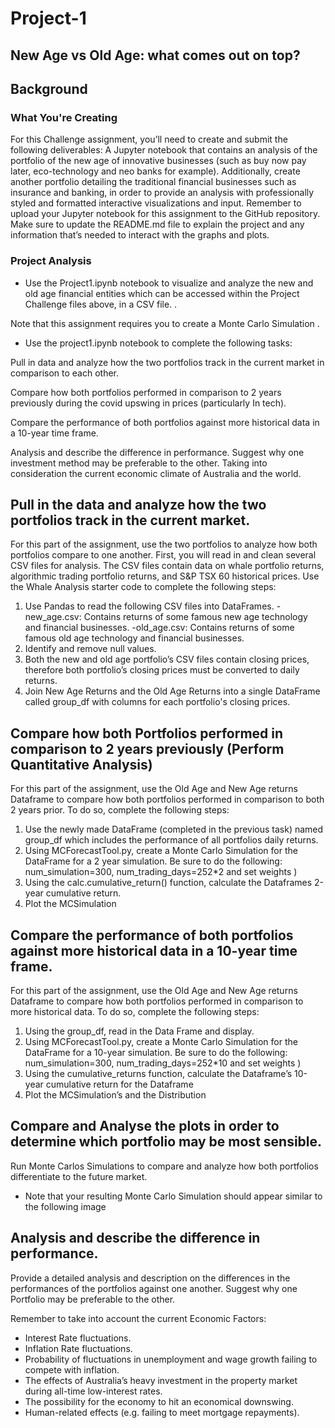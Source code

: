 # Project-1

## New Age vs Old Age: what comes out on top?

## Background

### What You're Creating

For this Challenge assignment, you’ll need to create and submit the following deliverables:
A Jupyter notebook that contains an analysis of the portfolio of the new age of innovative businesses (such as buy now pay later, eco-technology and neo banks for example). Additionally, create another portfolio detailing the traditional financial businesses such as insurance and banking, in order to provide an analysis with professionally styled and formatted interactive visualizations and input. Remember to upload your Jupyter notebook for this assignment to the GitHub repository. Make sure to update the README.md file to explain the project and any information that’s needed to interact with the graphs and plots.


### Project Analysis 

- Use the Project1.ipynb notebook to visualize and analyze the new and old age financial entities which can be accessed within the Project Challenge files above, in a CSV file. .

Note that this assignment requires you to create a Monte Carlo Simulation . 

- Use the project1.ipynb notebook to complete the following tasks:

Pull in data and analyze how the two portfolios track in the current market in comparison to each other. 

Compare how both portfolios performed in comparison to 2 years previously during the covid upswing in prices (particularly In tech). 

Compare the performance of both portfolios against more historical data in a 10-year time frame.

Analysis and describe the difference in performance. Suggest why one investment method may be preferable to the other. Taking into consideration the current economic climate of Australia and the world.

## Pull in the data and analyze how the two portfolios track in the current market.

For this part of the assignment, use the two portfolios to analyze how both portfolios compare to one another.
First, you will read in and clean several CSV files for analysis. The CSV files contain data on whale portfolio returns, algorithmic trading portfolio returns, and S&P TSX 60 historical prices. Use the Whale Analysis starter code to complete the following steps:

1. Use Pandas to read the following CSV files into DataFrames. 
 -new_age.csv: Contains returns of some famous new age technology and financial businesses.
 -old_age.csv: Contains returns of some famous old age technology and financial businesses.
2. Identify and remove null values.
3. Both the new and old age portfolio’s CSV files contain closing prices, therefore both portfolio’s closing prices must be converted to daily returns.
4. Join New Age Returns and the Old Age Returns into a single DataFrame called group_df with columns for each portfolio's closing prices.

## Compare how both Portfolios performed in comparison to 2 years previously (Perform Quantitative Analysis)
For this part of the assignment, use the Old Age and New Age returns Dataframe to compare how both portfolios performed in comparison to both 2 years prior. To do so, complete the following steps:

1. Use the newly made DataFrame (completed in the previous task) named group_df which includes the performance of all portfolios daily returns. 
2. Using MCForecastTool.py, create a Monte Carlo Simulation for the DataFrame for a 2 year simulation. Be sure to do the following: num_simulation=300, num_trading_days=252*2 and set weights )
3. Using the calc.cumulative_return() function, calculate the Dataframes 2-year cumulative return.
4. Plot the MCSimulation

## Compare the performance of both portfolios against more historical data in a 10-year time frame.
For this part of the assignment, use the Old Age and New Age returns Dataframe to compare how both portfolios performed in comparison to more historical data. To do so, complete the following steps:

1. Using the group_df, read in the Data Frame and display.
2. Using MCForecastTool.py, create a Monte Carlo Simulation for the DataFrame for a 10-year simulation. Be sure to do the following: num_simulation=300, num_trading_days=252*10 and set weights )
3. Using the cumulative_returns function, calculate the Dataframe’s 10-year cumulative return for the Dataframe
4. Plot the MCSimulation’s and the Distribution

## Compare and Analyse the plots in order to determine which portfolio may be most sensible.
Run Monte Carlos Simulations to compare and analyze how both portfolios differentiate to the future market.

- Note that your resulting Monte Carlo Simulation should appear similar to the following image






## Analysis and describe the difference in performance.
Provide a detailed analysis and description on the differences in the performances of the portfolios against one another. 
Suggest why one Portfolio may be preferable to the other. 

Remember to take into account the current Economic Factors:

- Interest Rate fluctuations.
- Inflation Rate fluctuations.
- Probability of fluctuations in unemployment and wage growth failing to compete with inflation.
- The effects of Australia’s heavy investment in the property market during all-time low-interest rates.
- The possibility for the economy to hit an economical downswing.
- Human-related effects (e.g. failing to meet mortgage repayments).
